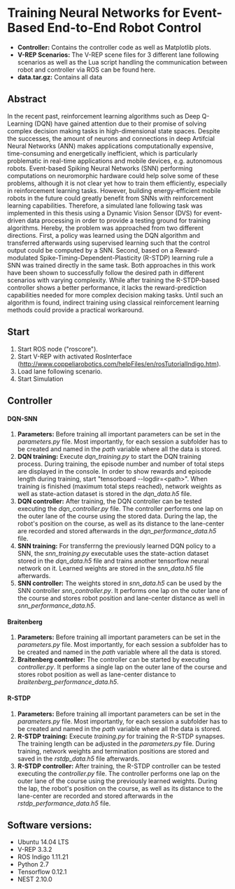 # Training Neural Networks for Event-Based End-to-End Robot Control


- **Controller:** Contains the controller code as well as Matplotlib plots.
- **V-REP Scenarios:** The V-REP scene files for 3 different lane following scenarios as well as the Lua script handling the communication between robot and controller via ROS can be found here.
- **data.tar.gz:** Contains all data

## Abstract

In the recent past, reinforcement learning algorithms such as Deep Q-Learning (DQN) have gained attention due to their promise of solving complex decision making tasks in high-dimensional state spaces. Despite the successes, the amount of neurons and connections in deep Artifcial Neural Networks (ANN) makes applications computationally expensive, time-consuming and energetically inefficient, which is particularly problematic in real-time applications and mobile devices, e.g. autonomous robots. Event-based Spiking Neural Networks (SNN) performing computations on neuromorphic hardware could help solve some of these problems, although it is not clear yet how to train them efficiently, especially in reinforcement learning tasks. However, building energy-efficient mobile robots in the future could greatly benefit from SNNs with reinforcement learning capabilities.
Therefore, a simulated lane following task was implemented in this thesis using a Dynamic Vision Sensor (DVS) for event-driven data processing in order to provide a testing ground for training algorithms. Hereby, the problem was approached from two different directions. First, a policy was learned using the DQN algorithm and transferred afterwards using supervised learning such that the control output could be computed by a SNN. Second, based on a Reward-modulated Spike-Timing-Dependent-Plasticity (R-STDP) learning rule a SNN was trained directly in the same task.
Both approaches in this work have been shown to successfully follow the desired path in different scenarios with varying complexity. While after training the R-STDP-based controller shows a better performance, it lacks the reward-prediction capabilities needed for more complex decision making tasks. Until such an algorithm is found, indirect training using classical reinforcement learning methods could provide a practical workaround.

## Start

1. Start ROS node ("roscore").
2. Start V-REP with activated RosInterface (http://www.coppeliarobotics.com/helpFiles/en/rosTutorialIndigo.htm).
3. Load lane following scenario.
4. Start Simulation

## Controller

#### DQN-SNN

1. **Parameters:** Before training all important parameters can be set in the *parameters.py* file. 
Most importantly, for each session a subfolder has to be created and named in the *path* variable where all the data is stored.
2. **DQN training:** Execute *dqn_training.py* to start the DQN training process. During training, the episode number and number of total steps are displayed
in the console. In order to show rewards and episode length during training, start "tensorboard --logdir=\<path\>". 
When training is finished (maximum total steps reached), network weights as well as state-action dataset is stored in the *dqn_data.h5* file.
3. **DQN controller:** After training, the DQN controller can be tested executing the *dqn_controller.py* file. 
The controller performs one lap on the outer lane of the course using the stored data. 
During the lap, the robot's position on the course, as well as its distance to the lane-center are recorded and stored afterwards in the *dqn_performance_data.h5* file.
4. **SNN training:** For transferrng the previously learned DQN policy to a SNN, the *snn_training.py* executable uses the state-action dataset
stored in the *dqn_data.h5* file and trains another tensorflow neural network on it. Learned weights are stored in the *snn_data.h5* file afterwards.
5. **SNN controller:** The weights stored in *snn_data.h5* can be used by the SNN controller *snn_controller.py*. 
It performs one lap on the outer lane of the course and stores robot position and lane-center distance as well in *snn_performance_data.h5*.

#### Braitenberg

1. **Parameters:** Before training all important parameters can be set in the *parameters.py* file. 
Most importantly, for each session a subfolder has to be created and named in the *path* variable where all the data is stored.
2. **Braitenberg controller:** The controller can be started by executing *controller.py*. It performs a single lap on the outer lane 
of the course and stores robot position as well as lane-center distance to *braitenberg_performance_data.h5*.

#### R-STDP

1. **Parameters:** Before training all important parameters can be set in the *parameters.py* file. 
Most importantly, for each session a subfolder has to be created and named in the *path* variable where all the data is stored.
2. **R-STDP training:** Execute *training.py* for training the R-STDP synapses. The training length can be adjusted in the *parameters.py* file.
 During training, network weights and termination positions are stored and saved in the *rstdp_data.h5* file afterwards.
3. **R-STDP controller:** After training, the R-STDP controller can be tested executing the *controller.py* file. 
The controller performs one lap on the outer lane of the course using the previously learned weights. 
During the lap, the robot's position on the course, as well as its distance to the lane-center are recorded and stored afterwards in the *rstdp_performance_data.h5* file.

## Software versions:

 - Ubuntu 14.04 LTS
 - V-REP 3.3.2
 - ROS Indigo 1.11.21
 - Python 2.7
 - Tensorflow 0.12.1
 - NEST 2.10.0

